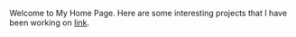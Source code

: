 ---
---

Welcome to My Home Page. Here are some interesting projects that I have been working on [link](https://github.com/asopio).
